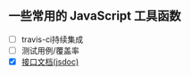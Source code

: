 ## 一些常用的 JavaScript 工具函数

- [ ] travis-ci持续集成
- [ ] 测试用例/覆盖率
- [x] [接口文档(jsdoc)](https://cosyer.github.io/utils-pro/)